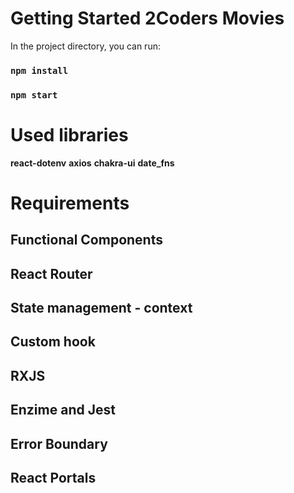 # Getting Started 2Coders Movies

In the project directory, you can run:

### `npm install`

### `npm start`

# Used libraries

__react-dotenv__
__axios__
__chakra-ui__
__date_fns__

# Requirements

## Functional Components
## React Router
## State management - context
## Custom hook
## RXJS 
## Enzime and Jest
## Error Boundary
## React Portals
